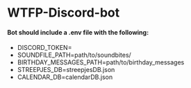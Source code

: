 # WTFP-Discord-bot

#### Bot should include a .env file with the following:
- DISCORD_TOKEN=
- SOUNDFILE_PATH=path/to/soundbites/
- BIRTHDAY_MESSAGES_PATH=path/to/birthday_messages
- STREEPJES_DB=streepjesDB.json
- CALENDAR_DB=calendarDB.json
